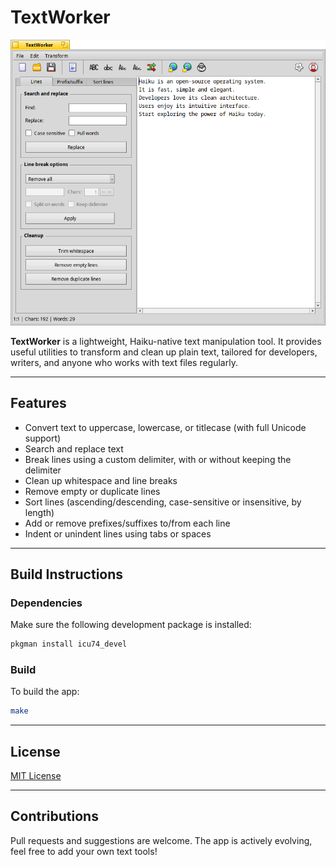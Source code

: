 # TextWorker

![Screenshot](screenshot.png)

**TextWorker** is a lightweight, Haiku-native text manipulation tool. It provides useful utilities to transform and clean up plain text, tailored for developers, writers, and anyone who works with text files regularly.

---

## Features

- Convert text to uppercase, lowercase, or titlecase (with full Unicode support)
- Search and replace text
- Break lines using a custom delimiter, with or without keeping the delimiter
- Clean up whitespace and line breaks
- Remove empty or duplicate lines
- Sort lines (ascending/descending, case-sensitive or insensitive, by length)
- Add or remove prefixes/suffixes to/from each line
- Indent or unindent lines using tabs or spaces


---

## Build Instructions

### Dependencies

Make sure the following development package is installed:

```bash
pkgman install icu74_devel
```

### Build

To build the app:

```bash
make
```

---


## License

[MIT License](LICENSE)

---

## Contributions

Pull requests and suggestions are welcome. The app is actively evolving, feel free to add your own text tools!